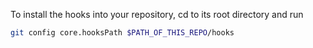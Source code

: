 To install the hooks into your repository, cd to its root directory and run
```bash
git config core.hooksPath $PATH_OF_THIS_REPO/hooks
```